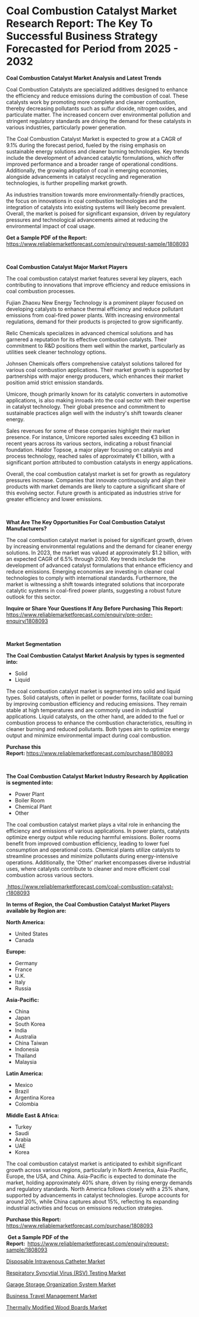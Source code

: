 <p><h1>Coal Combustion Catalyst Market Research Report: The Key To Successful Business Strategy Forecasted for Period from 2025 - 2032</h1></p><p><strong>Coal Combustion Catalyst Market Analysis and Latest Trends</strong></p>
<p><p>Coal Combustion Catalysts are specialized additives designed to enhance the efficiency and reduce emissions during the combustion of coal. These catalysts work by promoting more complete and cleaner combustion, thereby decreasing pollutants such as sulfur dioxide, nitrogen oxides, and particulate matter. The increased concern over environmental pollution and stringent regulatory standards are driving the demand for these catalysts in various industries, particularly power generation.</p><p>The Coal Combustion Catalyst Market is expected to grow at a CAGR of 9.1% during the forecast period, fueled by the rising emphasis on sustainable energy solutions and cleaner burning technologies. Key trends include the development of advanced catalytic formulations, which offer improved performance and a broader range of operational conditions. Additionally, the growing adoption of coal in emerging economies, alongside advancements in catalyst recycling and regeneration technologies, is further propelling market growth. </p><p>As industries transition towards more environmentally-friendly practices, the focus on innovations in coal combustion technologies and the integration of catalysts into existing systems will likely become prevalent. Overall, the market is poised for significant expansion, driven by regulatory pressures and technological advancements aimed at reducing the environmental impact of coal usage.</p></p>
<p><strong>Get a Sample PDF of the Report:&nbsp;</strong> <a href="https://www.reliablemarketforecast.com/enquiry/request-sample/1808093?utm_campaign=2249&utm_medium=2&utm_source=Github&utm_content=ia&utm_term=30012025&utm_id=coal-combustion-catalyst">https://www.reliablemarketforecast.com/enquiry/request-sample/1808093</a></p>
<p>&nbsp;</p>
<p><strong>Coal Combustion Catalyst Major Market Players</strong></p>
<p><p>The coal combustion catalyst market features several key players, each contributing to innovations that improve efficiency and reduce emissions in coal combustion processes. </p><p>Fujian Zhaoxu New Energy Technology is a prominent player focused on developing catalysts to enhance thermal efficiency and reduce pollutant emissions from coal-fired power plants. With increasing environmental regulations, demand for their products is projected to grow significantly.</p><p>Relic Chemicals specializes in advanced chemical solutions and has garnered a reputation for its effective combustion catalysts. Their commitment to R&D positions them well within the market, particularly as utilities seek cleaner technology options.</p><p>Johnsen Chemicals offers comprehensive catalyst solutions tailored for various coal combustion applications. Their market growth is supported by partnerships with major energy producers, which enhances their market position amid strict emission standards.</p><p>Umicore, though primarily known for its catalytic converters in automotive applications, is also making inroads into the coal sector with their expertise in catalyst technology. Their global presence and commitment to sustainable practices align well with the industry's shift towards cleaner energy.</p><p>Sales revenues for some of these companies highlight their market presence. For instance, Umicore reported sales exceeding €3 billion in recent years across its various sectors, indicating a robust financial foundation. Haldor Topsoe, a major player focusing on catalysis and process technology, reached sales of approximately €1 billion, with a significant portion attributed to combustion catalysts in energy applications.</p><p>Overall, the coal combustion catalyst market is set for growth as regulatory pressures increase. Companies that innovate continuously and align their products with market demands are likely to capture a significant share of this evolving sector. Future growth is anticipated as industries strive for greater efficiency and lower emissions.</p></p>
<p>&nbsp;</p>
<p><strong>What Are The Key Opportunities For Coal Combustion Catalyst Manufacturers?</strong></p>
<p><p>The coal combustion catalyst market is poised for significant growth, driven by increasing environmental regulations and the demand for cleaner energy solutions. In 2023, the market was valued at approximately $1.2 billion, with an expected CAGR of 6.5% through 2030. Key trends include the development of advanced catalyst formulations that enhance efficiency and reduce emissions. Emerging economies are investing in cleaner coal technologies to comply with international standards. Furthermore, the market is witnessing a shift towards integrated solutions that incorporate catalytic systems in coal-fired power plants, suggesting a robust future outlook for this sector.</p></p>
<p><strong>Inquire or Share Your Questions If Any Before Purchasing This Report:</strong> <a href="https://www.reliablemarketforecast.com/enquiry/pre-order-enquiry/1808093?utm_campaign=2249&utm_medium=2&utm_source=Github&utm_content=ia&utm_term=30012025&utm_id=coal-combustion-catalyst">https://www.reliablemarketforecast.com/enquiry/pre-order-enquiry/1808093</a></p>
<p>&nbsp;</p>
<p><strong>Market Segmentation</strong></p>
<p><strong>The Coal Combustion Catalyst Market Analysis by types is segmented into:</strong></p>
<p><ul><li>Solid</li><li>Liquid</li></ul></p>
<p><p>The coal combustion catalyst market is segmented into solid and liquid types. Solid catalysts, often in pellet or powder forms, facilitate coal burning by improving combustion efficiency and reducing emissions. They remain stable at high temperatures and are commonly used in industrial applications. Liquid catalysts, on the other hand, are added to the fuel or combustion process to enhance the combustion characteristics, resulting in cleaner burning and reduced pollutants. Both types aim to optimize energy output and minimize environmental impact during coal combustion.</p></p>
<p><strong>Purchase this Report:&nbsp;</strong><a href="https://www.reliablemarketforecast.com/purchase/1808093?utm_campaign=2249&utm_medium=2&utm_source=Github&utm_content=ia&utm_term=30012025&utm_id=coal-combustion-catalyst">https://www.reliablemarketforecast.com/purchase/1808093</a></p>
<p>&nbsp;</p>
<p><strong>The Coal Combustion Catalyst Market Industry Research by Application is segmented into:</strong></p>
<p><ul><li>Power Plant</li><li>Boiler Room</li><li>Chemical Plant</li><li>Other</li></ul></p>
<p><p>The coal combustion catalyst market plays a vital role in enhancing the efficiency and emissions of various applications. In power plants, catalysts optimize energy output while reducing harmful emissions. Boiler rooms benefit from improved combustion efficiency, leading to lower fuel consumption and operational costs. Chemical plants utilize catalysts to streamline processes and minimize pollutants during energy-intensive operations. Additionally, the 'Other' market encompasses diverse industrial uses, where catalysts contribute to cleaner and more efficient coal combustion across various sectors.</p></p>
<p><a href="https://www.reliablemarketforecast.com/coal-combustion-catalyst-r1808093?utm_campaign=2249&utm_medium=2&utm_source=Github&utm_content=ia&utm_term=30012025&utm_id=coal-combustion-catalyst">&nbsp;https://www.reliablemarketforecast.com/coal-combustion-catalyst-r1808093</a></p>
<p><strong>In terms of Region, the Coal Combustion Catalyst Market Players available by Region are:</strong></p>
<p>
    <p> <strong> North America: </strong>
        <ul>
            <li>United States</li>
            <li>Canada</li>
        </ul>
        </p> 
    <p> <strong> Europe: </strong>
        <ul>
            <li>Germany</li>
            <li>France</li>
            <li>U.K.</li>
            <li>Italy</li>
            <li>Russia</li>
        </ul>
        </p> 
    <p> <strong> Asia-Pacific: </strong>
        <ul>
            <li>China</li>
            <li>Japan</li>
            <li>South Korea</li>
            <li>India</li>
            <li>Australia</li>
            <li>China Taiwan</li>
            <li>Indonesia</li>
            <li>Thailand</li>
            <li>Malaysia</li>
        </ul>
        </p> 
    <p> <strong> Latin America: </strong>
        <ul>
            <li>Mexico</li>
            <li>Brazil</li>
            <li>Argentina Korea</li>
            <li>Colombia</li>
        </ul>
        </p> 
    <p> <strong> Middle East & Africa: </strong>
        <ul>
            <li>Turkey</li>
            <li>Saudi</li>
            <li>Arabia</li>
            <li>UAE</li>
            <li>Korea</li>
        </ul>
    </p>
    </p>
<p><p>The coal combustion catalyst market is anticipated to exhibit significant growth across various regions, particularly in North America, Asia-Pacific, Europe, the USA, and China. Asia-Pacific is expected to dominate the market, holding approximately 40% share, driven by rising energy demands and regulatory standards. North America follows closely with a 25% share, supported by advancements in catalyst technologies. Europe accounts for around 20%, while China captures about 15%, reflecting its expanding industrial activities and focus on emissions reduction strategies.</p></p>
<p><strong>Purchase this Report: </strong><a href="https://www.reliablemarketforecast.com/purchase/1808093?utm_campaign=2249&utm_medium=2&utm_source=Github&utm_content=ia&utm_term=30012025&utm_id=coal-combustion-catalyst">https://www.reliablemarketforecast.com/purchase/1808093</a></p>
<p>&nbsp;<strong>Get a Sample PDF of the Report:&nbsp;&nbsp;</strong><a href="https://www.reliablemarketforecast.com/enquiry/request-sample/1808093?utm_campaign=2249&utm_medium=2&utm_source=Github&utm_content=ia&utm_term=30012025&utm_id=coal-combustion-catalyst">https://www.reliablemarketforecast.com/enquiry/request-sample/1808093</a></p>
<p><strong></strong></p>
<p><p><a href="https://www.linkedin.com/pulse/disposable-intravenous-catheter-market-size-projected-grow-jjeae?utm_campaign=2249&utm_medium=2&utm_source=Github&utm_content=ia&utm_term=30012025&utm_id=coal-combustion-catalyst">Disposable Intravenous Catheter Market</a></p><p><a href="https://www.linkedin.com/pulse/key-driving-factors-respiratory-syncytial-virus-rsv-testing-tmkee?utm_campaign=2249&utm_medium=2&utm_source=Github&utm_content=ia&utm_term=30012025&utm_id=coal-combustion-catalyst">Respiratory Syncytial Virus (RSV) Testing Market</a></p><p><a href="https://www.linkedin.com/pulse/regional-development-deployment-revenue-growth-garage-storage-aufge?utm_campaign=2249&utm_medium=2&utm_source=Github&utm_content=ia&utm_term=30012025&utm_id=coal-combustion-catalyst">Garage Storage Organization System Market</a></p><p><a href="https://www.linkedin.com/pulse/future-trends-business-travel-management-market-2025-2032-vtdwe?utm_campaign=2249&utm_medium=2&utm_source=Github&utm_content=ia&utm_term=30012025&utm_id=coal-combustion-catalyst">Business Travel Management Market</a></p><p><a href="https://www.linkedin.com/pulse/thermally-modified-wood-boards-industry-analysis-report-market-hbeje?utm_campaign=2249&utm_medium=2&utm_source=Github&utm_content=ia&utm_term=30012025&utm_id=coal-combustion-catalyst">Thermally Modified Wood Boards Market</a></p></p>